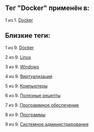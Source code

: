 ## Тег "Docker" применён в:

1 из 1. [Docker](../Компьютеры%20и%20софт/Программы/Docker.md)

## Близкие теги:

1 из 9. [Docker](./docker.md)

2 из 9. [Linux](./linux.md)

3 из 9. [Windows](./windows.md)

4 из 9. [Виртуализация](./виртуализация.md)

5 из 9. [Компьютеры](./компьютеры.md)

6 из 9. [Полезные рецепты](./полезные%20рецепты.md)

7 из 9. [Программное обеспечение](./программное%20обеспечение.md)

8 из 9. [Программы](./программы.md)

9 из 9. [Системное администрирование](./системное%20администрирование.md)

